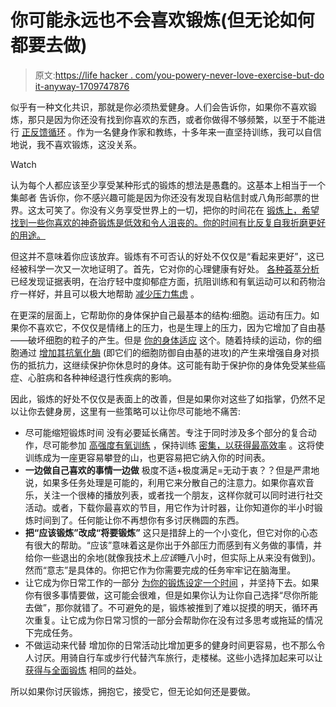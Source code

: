 # 你可能永远也不会喜欢锻炼(但无论如何都要去做)

> 原文:[https://life hacker . com/you-powery-never-love-exercise-but-do it-anyway-1709747876](https://lifehacker.com/you-might-never-love-exercise-but-do-it-anyway-1709747876)

似乎有一种文化共识，那就是你必须热爱健身。人们会告诉你，如果你不喜欢锻炼，那只是因为你还没有找到你喜欢的东西，或者你做得不够频繁，以至于不能进行 [正反馈循环](http://vitals.lifehacker.com/why-eat-less-move-more-is-the-least-helpful-diet-adv-1686146359) 。作为一名健身作家和教练，十多年来一直坚持训练，我可以自信地说，我不喜欢锻炼，这没关系。

Watch

认为每个人都应该至少享受某种形式的锻炼的想法是愚蠢的。这基本上相当于一个集邮者 告诉你，你不感兴趣可能是因为你还没有发现自粘信封或八角形邮票的世界。这太可笑了。你没有义务享受世界上的一切，把你的时间花在 [锻炼上，希望找到一些你喜欢的神奇锻炼是低效和令人沮丧的。你的时间有比反复自我折磨更好的用途。](http://vitals.lifehacker.com/stop-workout-jumping-if-it-s-not-broke-don-t-fix-it-1699587640)

但这并不意味着你应该放弃。锻炼有不可否认的好处不仅仅是“看起来更好”，这已经被科学一次又一次地证明了。首先，它对你的心理健康有好处。 [各种荟萃分析](http://www.ncbi.nlm.nih.gov/pubmed/8410742) 已经发现证据表明，在治疗轻中度抑郁症方面，抗阻训练和有氧运动可以和药物治疗一样好，并且可以极大地帮助 [减少压力焦虑](http://lifehacker.com/how-regular-exercise-can-calm-anxiety-682649242) 。

在更深的层面上，它帮助你的身体保护自己最基本的结构:细胞。运动有压力。如果你不喜欢它，不仅仅是情绪上的压力，也是生理上的压力，因为它增加了自由基——破坏细胞的粒子的产生。但是 [你的身体适应](https://evidencemag.com/exercise-oxidative-stress/) 这个。随着持续的运动，你的细胞通过 [增加其抗氧化酶](http://www.iub.edu/~k662/articles/athero/oxidative%20stress%20vollard%202005.pdf) (即它们的细胞防御自由基的进攻)的产生来增强自身对损伤的抵抗力，这继续保护你休息时的身体。这可能有助于保护你的身体免受某些癌症、心脏病和各种神经退行性疾病的影响。

因此，锻炼的好处不仅仅是表面上的改善，但是如果你对这些了如指掌，仍然不足以让你去健身房，这里有一些策略可以让你尽可能地不痛苦:

*   尽可能缩短锻炼时间
    没有必要延长痛苦。专注于同时涉及多个部分的复合动作，尽可能参加 [高强度有氧训练](http://vitals.lifehacker.com/heres-the-most-effective-cardio-workout-you-can-do-in-1-1697917072) ，保持训练 [密集，以获得最高效率](http://vitals.lifehacker.com/work-out-more-with-less-time-1708643859) 。这将使训练成为一座更容易攀登的山，也更容易把它纳入你的时间表。
*   **一边做自己喜欢的事情一边做**
    极度不适+极度满足=无动于衷？？但是严肃地说，如果多任务处理是可能的，利用它来分散自己的注意力。如果你喜欢音乐，关注一个很棒的播放列表，或者找一个朋友，这样你就可以同时进行社交活动。或者，下载你最喜欢的节目，用它作为计时器，让你知道你的半小时锻炼时间到了。任何能让你不再想你有多讨厌椭圆的东西。
*   **把“应该锻炼”改成“将要锻炼”**
    这只是措辞上的一个小变化，但它对你的心态有很大的帮助。“应该”意味着这是你出于外部压力而感到有义务做的事情，并给你一些退出的余地(就像我技术上*应该*睡八小时，但实际上从来没有做到)。然而“意志”是具体的。你把它作为你需要完成的任务牢牢记在脑海里。
*   让它成为你日常工作的一部分
    [为你的锻炼设定一个时间](http://lifehacker.com/how-to-motivate-yourself-into-an-exercise-routine-youll-5950484) ，并坚持下去。如果你有很多事情要做，这可能会很难，但是如果你认为让你自己选择“尽你所能去做”，那你就错了。不可避免的是，锻炼被推到了难以捉摸的明天，循环再次重复。让它成为你日常习惯的一部分会帮助你在没有过多思考或拖延的情况下完成任务。
*   不做运动来代替
    增加你的日常活动比增加更多的健身时间更容易，也不那么令人讨厌。用骑自行车或步行代替汽车旅行，走楼梯。这些小选择加起来可以让 [获得与全面锻炼](http://lifehacker.com/when-short-bouts-of-exercise-are-better-than-one-long-o-718077174) 相同的益处。

所以如果你讨厌锻炼，拥抱它，接受它，但无论如何还是要做。